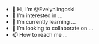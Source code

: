 - 👋 Hi, I’m @Evelynlingoski
- 👀 I’m interested in ...
- 🌱 I’m currently learning ...
- 💞️ I’m looking to collaborate on ...
- 📫 How to reach me ...

<!---
Evelynlingoski/Evelynlingoski is a ✨ special ✨ repository because its `README.md` (this file) appears on your GitHub profile.
You can click the Preview link to take a look at your changes.
--->
